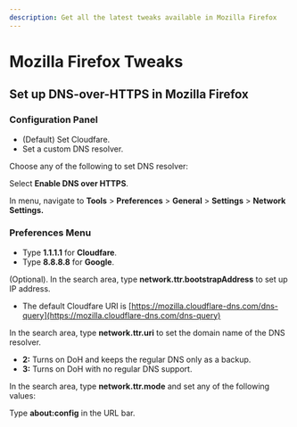 ```yaml
---
description: Get all the latest tweaks available in Mozilla Firefox
---
```


# Mozilla Firefox Tweaks

## Set up DNS-over-HTTPS in Mozilla Firefox

### **Configuration Panel**

* \(Default\) Set Cloudfare.
* Set a custom DNS resolver.

Choose any of the following to set DNS resolver:

 Select **Enable DNS over HTTPS**.

 In menu, navigate to **Tools** &gt; **Preferences** &gt; **General** &gt; **Settings** &gt; **Network Settings.**

### Preferences Menu

*  Type **1.1.1.1** for **Cloudfare**.
*  Type **8.8.8.8** for **Google**.

 \(Optional\). In the search area, type **network.ttr.bootstrapAddress** to set up IP address.

*  The default Cloudfare URI is [https://mozilla.cloudflare-dns.com/dns-query](https://mozilla.cloudflare-dns.com/dns-query)

 In the search area, type **network.ttr.uri** to set the domain name of the DNS resolver.

*  **2:**  Turns on DoH and keeps the regular DNS only as a backup.
*  **3:** Turns on DoH with no regular DNS support.

 In the search area, type **network.ttr.mode** and set any of the following values:

 Type **about:config** in the URL bar.

